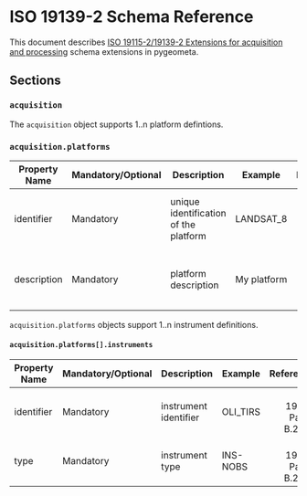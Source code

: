 # ISO 19139-2 Schema Reference

This document describes [ISO 19115-2/19139-2 Extensions for acquisition and processing](https://www.iso.org/standard/67039.html) schema extensions in pygeometa.

## Sections

### `acquisition`

The `acquisition` object supports 1..n platform defintions.

### `acquisition.platforms`

Property Name|Mandatory/Optional|Description|Example|Reference
-------------|------------------|-----------|-------|---------:
identifier|Mandatory|unique identification of the platform|LANDSAT_8|ISO 19115 Part 2 Section B.2.5.8
description|Mandatory|platform description|My platform|ISO 19115 Part 2 Section B.2.5.8

`acquisition.platforms` objects support 1..n instrument definitions.

#### `acquisition.platforms[].instruments`

Property Name|Mandatory/Optional|Description|Example|Reference
-------------|------------------|-----------|-------|---------:
identifier|Mandatory|instrument identifier|OLI_TIRS|ISO 19115 Part 2 B.2.5.4
type|Mandatory|instrument type|INS-NOBS|ISO 19115 Part 2 B.2.5.4
